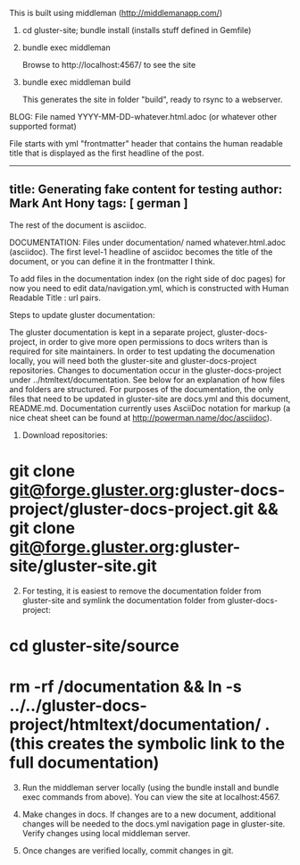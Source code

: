 This is built using middleman (http://middlemanapp.com/)

1. cd gluster-site; bundle install 
   (installs stuff defined in Gemfile)

2. bundle exec middleman

   Browse to http://localhost:4567/ to see the site

3. bundle exec middleman build

   This generates the site in folder "build", ready to rsync to a webserver.

BLOG: File named YYYY-MM-DD-whatever.html.adoc (or whatever other supported format) 

File starts with yml "frontmatter" header that contains the human readable title that is displayed as the first headline of the post.

---
title: Generating fake content for testing
author: Mark Ant Hony
tags: [ german ]
---

The rest of the document is asciidoc.

DOCUMENTATION: Files under documentation/ named whatever.html.adoc (asciidoc). The first level-1 headline of asciidoc becomes the title of the document, or you can define it in the frontmatter I think.

To add files in the documentation index (on the right side of doc pages) for now you need to edit data/navigation.yml, which is constructed with Human Readable Title : url pairs.

Steps to update gluster documentation:

The gluster documentation is kept in a separate project, gluster-docs-project, in order to give more open permissions to docs writers than is 
required for site maintainers.  In order to test updating the documenation locally, you will need both the gluster-site and gluster-docs-project
 repositories.  Changes to documentation occur in the gluster-docs-project under ../htmltext/documentation.  See below for an explanation of how 
files and folders are structured.  For purposes of the documentation, the only files that need to be updated in gluster-site are docs.yml and this
document, README.md.  Documentation currently uses AsciiDoc notation for markup (a nice cheat sheet can be found at http://powerman.name/doc/asciidoc).

1) Download repositories:
# git clone git@forge.gluster.org:gluster-docs-project/gluster-docs-project.git && git clone git@forge.gluster.org:gluster-site/gluster-site.git

2) For testing, it is easiest to remove the documentation folder from gluster-site and symlink the documentation folder from gluster-docs-project:
# cd gluster-site/source
# rm -rf /documentation && ln -s ../../gluster-docs-project/htmltext/documentation/ .   (this creates the symbolic link to the full documentation)

3) Run the middleman server locally (using the bundle install and bundle exec commands from above).  You can view the site at localhost:4567.

4) Make changes in docs.  If changes are to a new document, additional changes will be needed to the docs.yml navigation page in gluster-site.  Verify changes using local middleman server.  

5) Once changes are verified locally, commit changes in git.


